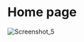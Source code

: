 # Home page
![Screenshot_5](https://github.com/sazzadul-kobir/Ebook-homePage-ui-in-flutter/assets/154998330/9b068ef8-5514-4100-9b78-e8debff6316d)
